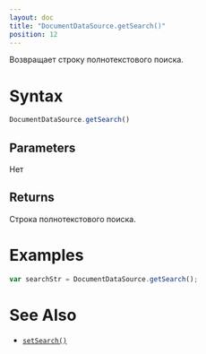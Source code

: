 ```yaml
---
layout: doc
title: "DocumentDataSource.getSearch()"
position: 12
---
```


Возвращает строку полнотекстового поиска.

# Syntax

```js
DocumentDataSource.getSearch()
```

## Parameters

Нет

## Returns

Строка полнотекстового поиска.

# Examples

```js
var searchStr = DocumentDataSource.getSearch();
```

# See Also

* [`setSearch()`](../DocumentDataSource.setSearch/)
